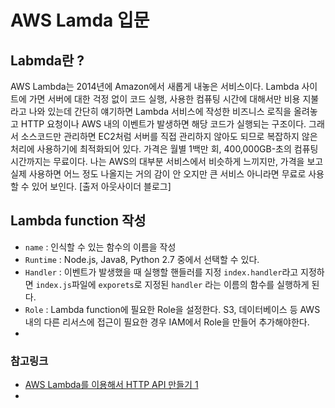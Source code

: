 # AWS Lamda 입문

## Labmda란 ?
AWS Lambda는 2014년에 Amazon에서 새롭게 내놓은 서비스이다. Lambda 사이트에 가면 서버에 대한 걱정 없이 코드 실행, 사용한 컴퓨팅 시간에 대해서만 비용 지불라고 나와 있는데 간단히 얘기하면 Lambda 서비스에 작성한 비즈니스 로직을 올려놓고 HTTP 요청이나 AWS 내의 이벤트가 발생하면 해당 코드가 실행되는 구조이다. 그래서 소스코드만 관리하면 EC2처럼 서버를 직접 관리하지 않아도 되므로 복잡하지 않은 처리에 사용하기에 최적화되어 있다. 가격은 월별 1백만 회, 400,000GB-초의 컴퓨팅 시간까지는 무료이다. 나는 AWS의 대부분 서비스에서 비슷하게 느끼지만, 가격을 보고 실제 사용하면 어느 정도 나올지는 거의 감이 안 오지만 큰 서비스 아니라면 무료로 사용할 수 있어 보인다.
[출저 아웃사이더 블로그]

## Lambda function 작성

* `name` : 인식할 수 있는 함수의 이름을 작성
* `Runtime` : Node.js, Java8, Python 2.7 중에서 선택할 수 있다.
* `Handler` : 이벤트가 발생했을 때 실행할 핸들러를 지정 `index.handler`라고 지정하면 `index.js`파일에 `exporets`로 지정된 `handler` 라는 이름의 함수를 실행하게 된다.
* `Role` : Lambda function에 필요한 Role을 설정한다. S3, 데이터베이스 등 AWS 내의 다른 리서스에 접근이 필요한 경우 IAM에서 Role을 만들어 추가해야한다.
*


### 참고링크
* [AWS Lambda를 이용해서 HTTP API 만들기 1](https://blog.outsider.ne.kr/1205)
*
